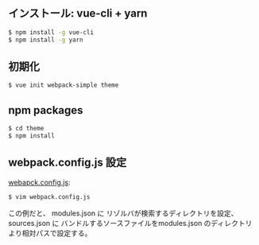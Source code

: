## インストール: vue-cli + yarn

~~~~bash
$ npm install -g vue-cli
$ npm install -g yarn
~~~~


## 初期化

~~~bash
$ vue init webpack-simple theme
~~~


## npm packages

~~~bash
$ cd theme
$ npm install
~~~

## webpack.config.js 設定

[webapck.config.js](webpack.config.js):

~~~bash
$ vim webpack.config.js  
~~~

この例だと、 modules.json に リゾルバが検索するディレクトリを設定、
sources.json に バンドルするソースファイルをmodules.json のディレクトリより相対パスで設定する。
